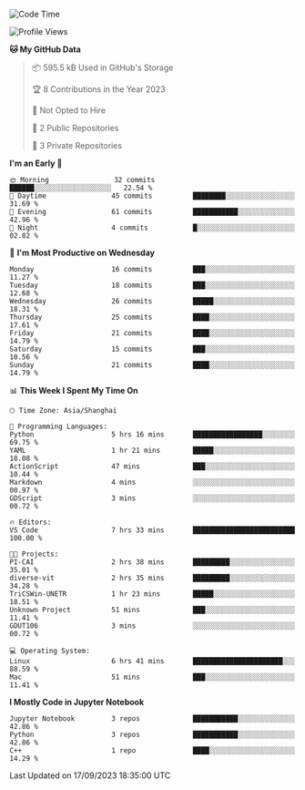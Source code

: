<!--START_SECTION:waka-->
![Code Time](http://img.shields.io/badge/Code%20Time-378%20hrs%2049%20mins-blue)

![Profile Views](http://img.shields.io/badge/Profile%20Views-1-blue)

**🐱 My GitHub Data** 

> 📦 595.5 kB Used in GitHub's Storage 
 > 
> 🏆 8 Contributions in the Year 2023
 > 
> 🚫 Not Opted to Hire
 > 
> 📜 2 Public Repositories 
 > 
> 🔑 3 Private Repositories 
 > 
**I'm an Early 🐤** 

```text
🌞 Morning                32 commits          ██████░░░░░░░░░░░░░░░░░░░   22.54 % 
🌆 Daytime                45 commits          ████████░░░░░░░░░░░░░░░░░   31.69 % 
🌃 Evening                61 commits          ███████████░░░░░░░░░░░░░░   42.96 % 
🌙 Night                  4 commits           █░░░░░░░░░░░░░░░░░░░░░░░░   02.82 % 
```
📅 **I'm Most Productive on Wednesday** 

```text
Monday                   16 commits          ███░░░░░░░░░░░░░░░░░░░░░░   11.27 % 
Tuesday                  18 commits          ███░░░░░░░░░░░░░░░░░░░░░░   12.68 % 
Wednesday                26 commits          █████░░░░░░░░░░░░░░░░░░░░   18.31 % 
Thursday                 25 commits          ████░░░░░░░░░░░░░░░░░░░░░   17.61 % 
Friday                   21 commits          ████░░░░░░░░░░░░░░░░░░░░░   14.79 % 
Saturday                 15 commits          ███░░░░░░░░░░░░░░░░░░░░░░   10.56 % 
Sunday                   21 commits          ████░░░░░░░░░░░░░░░░░░░░░   14.79 % 
```


📊 **This Week I Spent My Time On** 

```text
🕑︎ Time Zone: Asia/Shanghai

💬 Programming Languages: 
Python                   5 hrs 16 mins       █████████████████░░░░░░░░   69.75 % 
YAML                     1 hr 21 mins        █████░░░░░░░░░░░░░░░░░░░░   18.08 % 
ActionScript             47 mins             ███░░░░░░░░░░░░░░░░░░░░░░   10.44 % 
Markdown                 4 mins              ░░░░░░░░░░░░░░░░░░░░░░░░░   00.97 % 
GDScript                 3 mins              ░░░░░░░░░░░░░░░░░░░░░░░░░   00.72 % 

🔥 Editors: 
VS Code                  7 hrs 33 mins       █████████████████████████   100.00 % 

🐱‍💻 Projects: 
PI-CAI                   2 hrs 38 mins       █████████░░░░░░░░░░░░░░░░   35.01 % 
diverse-vit              2 hrs 35 mins       █████████░░░░░░░░░░░░░░░░   34.28 % 
TriCSWin-UNETR           1 hr 23 mins        █████░░░░░░░░░░░░░░░░░░░░   18.51 % 
Unknown Project          51 mins             ███░░░░░░░░░░░░░░░░░░░░░░   11.41 % 
GDUT106                  3 mins              ░░░░░░░░░░░░░░░░░░░░░░░░░   00.72 % 

💻 Operating System: 
Linux                    6 hrs 41 mins       ██████████████████████░░░   88.59 % 
Mac                      51 mins             ███░░░░░░░░░░░░░░░░░░░░░░   11.41 % 
```

**I Mostly Code in Jupyter Notebook** 

```text
Jupyter Notebook         3 repos             ███████████░░░░░░░░░░░░░░   42.86 % 
Python                   3 repos             ███████████░░░░░░░░░░░░░░   42.86 % 
C++                      1 repo              ████░░░░░░░░░░░░░░░░░░░░░   14.29 % 
```




 Last Updated on 17/09/2023 18:35:00 UTC
<!--END_SECTION:waka-->
